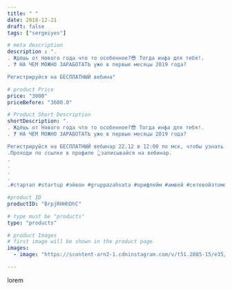 ```yaml
---
title: " "
date: 2018-12-21
draft: false
tags: ["sergeiyes"]

# meta description
description : ".
. Ждёшь от Нового года что то особенное?😎 Тогда инфа для тебя!.
. ❓ НА ЧЕМ МОЖНО ЗАРАБОТАТЬ уже в первые месяцы 2019 года?

Регистрируйся на БЕСПЛАТНЫЙ вебина"

# product Price
price: "3000"
priceBefore: "3600.0"

# Product Short Description
shortDescription: ".
. Ждёшь от Нового года что то особенное?😎 Тогда инфа для тебя!.
. ❓ НА ЧЕМ МОЖНО ЗАРАБОТАТЬ уже в первые месяцы 2019 года?

Регистрируйся на БЕСПЛАТНЫЙ вебинар 22.12 в 12:00 по мск, чтобы узнать все тренды рынка 2019 и ответить на самый актуальный вопрос «Как эффективно завершить 2018?» Впервые вебинар проводят два спикера //- РОМАН ЗАХВАТОВ, создатель проекта gruppazahvata и ЯНА ЛУМБЕ участник проекта, вышедший на доход более 100,000 рублей на 6 месяц работы. .
.Проходи по ссылке в профиле 👆записывайся на вебинар.
.
.
.
.
.#стартап #startup #эйвон #gruppazahvata #орифлейм #амвей #сетевойэтомоё #сетевой #миллионер #бизнесбезвложений #млм #сетевойэтомодно #автобонус #сетевоймаркетинг #стильжизни #типичныесетевики #пятигорск #КРЫМ #Севастополь #бизнес #churslabs #sergeystar"

#product ID
productID: "BrpjRHHhDhC"

# type must be "products"
type: "products"

# product Images
# first image will be shown in the product page
images:
  - image: "https://scontent-arn2-1.cdninstagram.com/v/t51.2885-15/e35/47584767_2073710159363730_1277331604250624842_n.jpg?tp=1&_nc_ht=scontent-arn2-1.cdninstagram.com&_nc_cat=106&_nc_ohc=hCfC1fex-t0AX_fdKk0&ccb=7-4&oh=2cb5af1b1e12ab75484248ba349ae22e&oe=608552A7&_nc_sid=86f79a&ig_cache_key=MTkzOTIzNjIyMjA2MTAwMDc3MA%3D%3D.2-ccb7-4"

---
```

lorem
